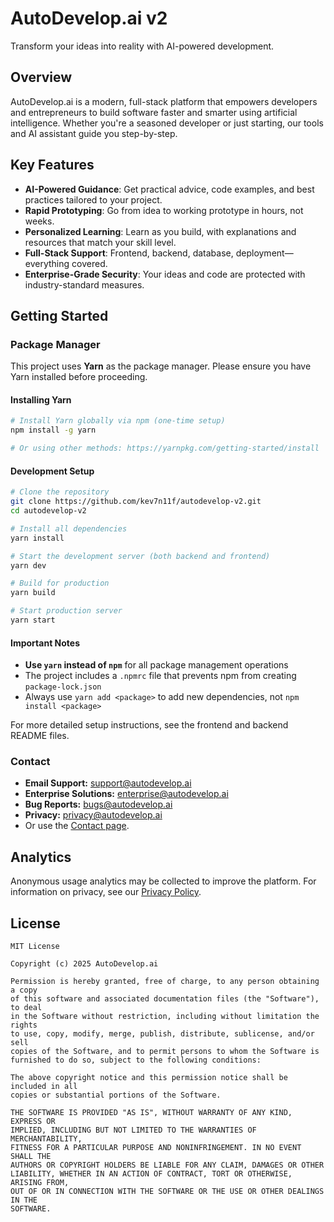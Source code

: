 # AutoDevelop.ai v2

Transform your ideas into reality with AI-powered development.

## Overview

AutoDevelop.ai is a modern, full-stack platform that empowers developers and entrepreneurs to build software faster and smarter using artificial intelligence. Whether you're a seasoned developer or just starting, our tools and AI assistant guide you step-by-step.

## Key Features

- **AI-Powered Guidance**: Get practical advice, code examples, and best practices tailored to your project.
- **Rapid Prototyping**: Go from idea to working prototype in hours, not weeks.
- **Personalized Learning**: Learn as you build, with explanations and resources that match your skill level.
- **Full-Stack Support**: Frontend, backend, database, deployment—everything covered.
- **Enterprise-Grade Security**: Your ideas and code are protected with industry-standard measures.

## Getting Started

### Package Manager

This project uses **Yarn** as the package manager. Please ensure you have Yarn installed before proceeding.

#### Installing Yarn
```bash
# Install Yarn globally via npm (one-time setup)
npm install -g yarn

# Or using other methods: https://yarnpkg.com/getting-started/install
```

#### Development Setup
```bash
# Clone the repository
git clone https://github.com/kev7n11f/autodevelop-v2.git
cd autodevelop-v2

# Install all dependencies
yarn install

# Start the development server (both backend and frontend)
yarn dev

# Build for production
yarn build

# Start production server
yarn start
```

#### Important Notes
- **Use `yarn` instead of `npm`** for all package management operations
- The project includes a `.npmrc` file that prevents npm from creating `package-lock.json`
- Always use `yarn add <package>` to add new dependencies, not `npm install <package>`

For more detailed setup instructions, see the frontend and backend README files.

### Contact

- **Email Support:** [support@autodevelop.ai](mailto:support@autodevelop.ai)
- **Enterprise Solutions:** [enterprise@autodevelop.ai](mailto:enterprise@autodevelop.ai)
- **Bug Reports:** [bugs@autodevelop.ai](mailto:bugs@autodevelop.ai)
- **Privacy:** [privacy@autodevelop.ai](mailto:privacy@autodevelop.ai)
- Or use the [Contact page](./frontend/src/components/Contact.jsx).

## Analytics

Anonymous usage analytics may be collected to improve the platform. For information on privacy, see our [Privacy Policy](./frontend/src/components/Privacy.jsx).

## License

```text
MIT License

Copyright (c) 2025 AutoDevelop.ai

Permission is hereby granted, free of charge, to any person obtaining a copy
of this software and associated documentation files (the "Software"), to deal
in the Software without restriction, including without limitation the rights
to use, copy, modify, merge, publish, distribute, sublicense, and/or sell
copies of the Software, and to permit persons to whom the Software is
furnished to do so, subject to the following conditions:

The above copyright notice and this permission notice shall be included in all
copies or substantial portions of the Software.

THE SOFTWARE IS PROVIDED "AS IS", WITHOUT WARRANTY OF ANY KIND, EXPRESS OR
IMPLIED, INCLUDING BUT NOT LIMITED TO THE WARRANTIES OF MERCHANTABILITY,
FITNESS FOR A PARTICULAR PURPOSE AND NONINFRINGEMENT. IN NO EVENT SHALL THE
AUTHORS OR COPYRIGHT HOLDERS BE LIABLE FOR ANY CLAIM, DAMAGES OR OTHER
LIABILITY, WHETHER IN AN ACTION OF CONTRACT, TORT OR OTHERWISE, ARISING FROM,
OUT OF OR IN CONNECTION WITH THE SOFTWARE OR THE USE OR OTHER DEALINGS IN THE
SOFTWARE.
```
